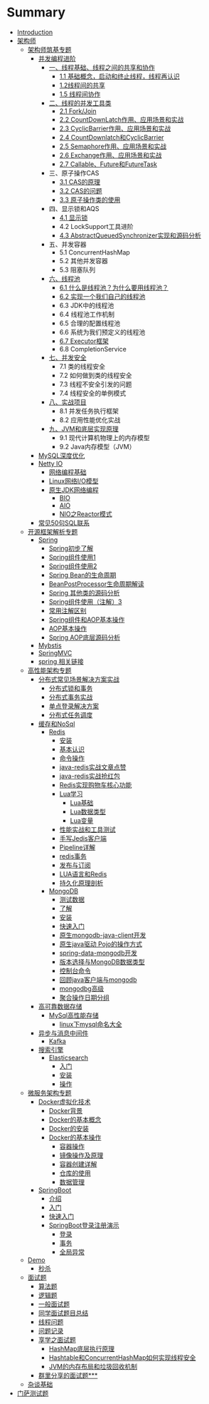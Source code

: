 # Summary

* [Introduction](README.md)
* [架构师](jia-gou-shi.md)
  * [架构师筑基专题](chapter1.md)
    * [并发编程进阶](chapter1/bing-fa-bian-cheng-jin-jie.md)
      * [一、线程基础、线程之间的共享和协作](chapter1/bing-fa-bian-cheng-jin-jie/xian-cheng-ji-chu-3001-xian-cheng-zhi-jian-de-gong-xiang-he-xie-zuo.md)
        * [1.1 基础概念，启动和终止线程，线程再认识](chapter1/bing-fa-bian-cheng-jin-jie/xian-cheng-ji-chu-3001-xian-cheng-zhi-jian-de-gong-xiang-he-xie-zuo/ji-chu-gai-nian.md)
        * [1.2线程间的共享](chapter1/bing-fa-bian-cheng-jin-jie/xian-cheng-ji-chu-3001-xian-cheng-zhi-jian-de-gong-xiang-he-xie-zuo/xian-cheng-jian-de-gong-xiang.md)
        * [1.5 线程间协作](chapter1/bing-fa-bian-cheng-jin-jie/xian-cheng-ji-chu-3001-xian-cheng-zhi-jian-de-gong-xiang-he-xie-zuo/xian-cheng-jian-xie-zuo.md)
      * [二、线程的并发工具类](chapter1/bing-fa-bian-cheng-jin-jie/er-3001-xian-cheng-de-bing-fa-gong-ju-lei.md)
        * [2.1 Fork/Join](chapter1/bing-fa-bian-cheng-jin-jie/er-3001-xian-cheng-de-bing-fa-gong-ju-lei/21-forkjoin.md)
        * [2.2 CountDownLatch作用、应用场景和实战](chapter1/bing-fa-bian-cheng-jin-jie/er-3001-xian-cheng-de-bing-fa-gong-ju-lei/22-countdownlatchzuo-yong-3001-ying-yong-chang-jing-he-shi-zhan.md)
        * [2.3 CyclicBarrier作用、应用场景和实战](chapter1/bing-fa-bian-cheng-jin-jie/er-3001-xian-cheng-de-bing-fa-gong-ju-lei/23-cyclicbarrierzuo-yong-3001-ying-yong-chang-jing-he-shi-zhan.md)
        * [2.4 CountDownlatch和CyclicBarrier](chapter1/bing-fa-bian-cheng-jin-jie/er-3001-xian-cheng-de-bing-fa-gong-ju-lei/24-countdownlatchhe-cyclicbarrier.md)
        * [2.5 Semaphore作用、应用场景和实战](chapter1/bing-fa-bian-cheng-jin-jie/er-3001-xian-cheng-de-bing-fa-gong-ju-lei/25-semaphorezuo-yong-3001-ying-yong-chang-jing-he-shi-zhan.md)
        * [2.6 Exchange作用、应用场景和实战](chapter1/bing-fa-bian-cheng-jin-jie/er-3001-xian-cheng-de-bing-fa-gong-ju-lei/26-exchangezuo-yong-3001-ying-yong-chang-jing-he-shi-zhan.md)
        * [2.7 Callable、Future和FutureTask](chapter1/bing-fa-bian-cheng-jin-jie/er-3001-xian-cheng-de-bing-fa-gong-ju-lei/27-callablefuturehe-futuretask.md)
      * 三、原子操作CAS
        * [3.1 CAS的原理](chapter1/bing-fa-bian-cheng-jin-jie/31-casde-yuan-li.md)
        * [3.2 CAS的问题](chapter1/bing-fa-bian-cheng-jin-jie/32-casde-wen-ti.md)
        * [3.3 原子操作类的使用](chapter1/bing-fa-bian-cheng-jin-jie/33-yuan-zi-cao-zuo-lei-de-shi-yong.md)
      * 四、显示锁和AQS
        * [4.1 显示锁](chapter1/bing-fa-bian-cheng-jin-jie/xian-shi-suo.md)
        * 4.2 LockSupport工具进阶
        * [4.3 AbstractQueuedSynchronizer实现和源码分析](chapter1/bing-fa-bian-cheng-jin-jie/43-abstractqueuedsynchronizershi-zhan.md)
      * 五、并发容器
        * 5.1 ConcurrentHashMap
        * 5.2 其他并发容器
        * 5.3 阻塞队列
      * [六、线程池](chapter1/bing-fa-bian-cheng-jin-jie/liu-3001-xian-cheng-chi.md)
        * [6.1 什么是线程池？为什么要用线程池？](chapter1/bing-fa-bian-cheng-jin-jie/liu-3001-xian-cheng-chi/61-shi-yao-shi-xian-cheng-chi-ff1f-wei-shi-yao-yao-yong-xian-cheng-chi-ff1f.md)
        * [6.2 实现一个我们自己的线程池](chapter1/bing-fa-bian-cheng-jin-jie/liu-3001-xian-cheng-chi/62-shi-xian-yi-ge-wo-men-zi-ji-de-xian-cheng-chi.md)
        * 6.3 JDK中的线程池
        * 6.4 线程池工作机制
        * 6.5 合理的配置线程池
        * 6.6 系统为我们预定义的线程池
        * [6.7 Executor框架](chapter1/bing-fa-bian-cheng-jin-jie/liu-3001-xian-cheng-chi/67-executorkuang-jia.md)
        * 6.8 CompletionService
      * [七、并发安全](chapter1/bing-fa-bian-cheng-jin-jie/qi-3001-bing-fa-an-quan.md)
        * 7.1 类的线程安全
        * 7.2 如何做到类的线程安全
        * 7.3 线程不安全引发的问题
        * 7.4 线程安全的单例模式
      * [八、实战项目](chapter1/bing-fa-bian-cheng-jin-jie/ba-3001-shi-zhan-xiang-mu.md)
        * 8.1 并发任务执行框架
        * 8.2 应用性能优化实战
      * [九、JVM和底层实现原理](chapter1/bing-fa-bian-cheng-jin-jie/jiu-3001-jvm-he-di-ceng-shi-xian-yuan-li.md)
        * 9.1 现代计算机物理上的内存模型
        * 9.2 Java内存模型（JVM）
    * [MySQL深度优化](chapter1/mysqlshen-du-you-hua.md)
    * [Netty IO](chapter1/netty-io.md)
      * [网络编程基础](chapter1/netty-io/wang-luo-bian-cheng-ji-chu.md)
      * [Linux网络I/O模型](chapter1/netty-io/linuxwang-luo-i-o-mo-xing.md)
      * [原生JDK网络编程](chapter1/netty-io/yuan-sheng-jdk-wang-luo-bian-cheng.md)
        * [BIO](chapter1/netty-io/yuan-sheng-jdk-wang-luo-bian-cheng/bio.md)
        * [AIO](chapter1/netty-io/yuan-sheng-jdk-wang-luo-bian-cheng/aio.md)
        * [NIO之Reactor模式](chapter1/netty-io/yuan-sheng-jdk-wang-luo-bian-cheng/niozhi-reactor-mo-shi.md)
    * [常见50句SQL联系](chapter1/mysqlshen-du-you-hua/chang-jian-50-ju-sql-lian-xi.md)
  * [开源框架解析专题](kai-yuan-kuang-jia-jie-xi-zhuan-ti.md)
    * [Spring](kai-yuan-kuang-jia-jie-xi-zhuan-ti/spring.md)
      * [Spring初步了解](kai-yuan-kuang-jia-jie-xi-zhuan-ti/springchu-bu-le-jie.md)
      * [Spring组件使用1](kai-yuan-kuang-jia-jie-xi-zhuan-ti/springzu-jian-shi-yong-1.md)
      * [Spring组件使用2](kai-yuan-kuang-jia-jie-xi-zhuan-ti/spring5.md)
      * [Spring Bean的生命周期](kai-yuan-kuang-jia-jie-xi-zhuan-ti/spring-beande-sheng-ming-zhou-qi.md)
      * [BeanPostProcessor生命周期解读](kai-yuan-kuang-jia-jie-xi-zhuan-ti/beanpostprocessorsheng-ming-zhou-qi-jie-du.md)
      * [Spring 其他类的源码分析](kai-yuan-kuang-jia-jie-xi-zhuan-ti/spring-qi-ta-lei-de-yuan-ma-fen-xi.md)
      * [Spring组件使用（注解）3](kai-yuan-kuang-jia-jie-xi-zhuan-ti/springzu-jian-shi-yong-ff08-zhu-jie-ff09-3.md)
      * [常用注解区别](kai-yuan-kuang-jia-jie-xi-zhuan-ti/chang-yong-zhu-jie-qu-bie.md)
      * [Spring组件和AOP基本操作](kai-yuan-kuang-jia-jie-xi-zhuan-ti/springzu-jian-he-aop-ji-ben-cao-zuo.md)
      * [AOP基本操作](kai-yuan-kuang-jia-jie-xi-zhuan-ti/aopji-ben-cao-zuo.md)
      * [Spring AOP底层源码分析](kai-yuan-kuang-jia-jie-xi-zhuan-ti/spring-aopdi-ceng-yuan-ma-fen-xi.md)
    * [Mybstis](kai-yuan-kuang-jia-jie-xi-zhuan-ti/mybstis.md)
    * [SpringMVC](kai-yuan-kuang-jia-jie-xi-zhuan-ti/springmvc.md)
    * [spring 相关链接](kai-yuan-kuang-jia-jie-xi-zhuan-ti/spring-xiang-guan-lian-jie.md)
  * [高性能架构专题](chapter1/gao-xing-neng-jia-gou-zhuan-ti.md)
    * [分布式常见场景解决方案实战](chapter1/fen-bu-shi-chang-jian-chang-jing-jie-jue-fang-an-shi-zhan.md)
      * [分布式锁和事务](chapter1/fen-bu-shi-chang-jian-chang-jing-jie-jue-fang-an-shi-zhan/fen-bu-shi-shi-wu-he-suo.md)
      * [分布式事务实战](chapter1/fen-bu-shi-chang-jian-chang-jing-jie-jue-fang-an-shi-zhan/fen-bu-shi-shi-wu-shi-zhan.md)
      * [单点登录解决方案](chapter1/fen-bu-shi-chang-jian-chang-jing-jie-jue-fang-an-shi-zhan/dan-dian-deng-lu.md)
      * [分布式任务调度](chapter1/fen-bu-shi-chang-jian-chang-jing-jie-jue-fang-an-shi-zhan/fen-bu-shi-ren-wu-diao-du.md)
    * [缓存和NoSql](chapter1/huancun-he-nosql.md)
      * [Redis](chapter1/redisbasic.md)
        * [安装](chapter1/an-zhuang.md)
        * [基本认识](chapter1/redis.md)
        * [命令操作](chapter1/ming-ling-cao-zuo.md)
        * [java-redis实战文章点赞](chapter1/javake-hu-duan-shi-zhan.md)
        * [java-redis实战抢红包](chapter1/java-redisshi-zhan-qiang-hong-bao.md)
        * [Redis实现购物车核心功能](chapter1/redisshi-xian-gou-wu-che-he-xin-gong-neng.md)
        * [Lua学习](chapter1/luaxue-xi.md)
          * [Lua基础](chapter1/luayu-yan-xue-xi.md)
          * [Lua数据类型](chapter1/luashu-ju-lei-xing.md)
          * [Lua变量](chapter1/luabian-liang.md)
        * [性能实战和工具测试](chapter1/xing-neng-shi-zhan-he-gong-ju-ce-shi.md)
        * [手写Jedis客户端](chapter1/shou-xie-jedis-ke-hu-duan.md)
        * [Pipeline详解](chapter1/pipelinexiang-jie.md)
        * [redis事务](chapter1/redisshi-wu.md)
        * [发布与订阅](chapter1/fa-bu-yu-ding-yue.md)
        * [LUA语言和Redis](chapter1/luayu-yan-he-redis.md)
        * [持久化原理剖析](chapter1/chi-jiu-hua-yuan-li-pou-xi.md)
      * [MongoDB](chapter1/mongodb.md)
        * [测试数据](chapter1/mongodb/ce-shi-shu-ju.md)
        * [了解](chapter1/mongodb/ru-men.md)
        * [安装](chapter1/mongodb/an-zhuang.md)
        * [快速入门](chapter1/mongodb/kuai-su-ru-men.md)
        * [原生mongodb-java-client开发](chapter1/mongodb/yuan-sheng-mongodb-java-client-kai-fa.md)
        * [原生java驱动 Pojo的操作方式](chapter1/mongodb/yuan-sheng-java-qu-dong-pojo-de-cao-zuo-fang-shi.md)
        * [spring-data-mongodb开发](chapter1/mongodb/spring-data-mongodbkai-fa.md)
        * [版本选择与MongoDB数据类型](chapter1/mongodb/ban-ben-xuan-ze-yu-mongodb-shu-ju-lei-xing.md)
        * [控制台命令](chapter1/mongodb/kong-zhi-tai-ming-ling.md)
        * [回顾java客户端与mongodb](chapter1/mongodb/hui-gu-java-ke-hu-duan-yu-mongodb.md)
        * [mongodbg高级](chapter1/mongodb/mongodbggao-ji.md)
        * [聚合操作日期分组](chapter1/mongodb/ju-he-cao-zuo-ri-qi-fen-zu.md)
    * [高可靠数据存储](chapter1/gao-ke-kao-shu-ju-cun-chu.md)
      * [MySql高性能存储](chapter1/gao-ke-kao-shu-ju-cun-chu/mysqlgao-xing-neng-cun-chu.md)
        * [linux下mysql命名大全](chapter1/gao-ke-kao-shu-ju-cun-chu/mysqlgao-xing-neng-cun-chu/linuxxia-mysql-ming-ming-da-quan.md)
    * [异步与消息中间件](chapter1/yi-bu-yu-xiao-xi-zhong-jian-jian.md)
      * [Kafka](chapter1/yi-bu-yu-xiao-xi-zhong-jian-jian/kafka.md)
    * [搜索引擎](chapter1/sou-suo-yin-qing.md)
      * [Elasticsearch](chapter1/elasticsearch.md)
        * [入门](chapter1/elasticsearch/ru-men.md)
        * [安装](chapter1/elasticsearch/an-zhuang.md)
        * [操作](chapter1/elasticsearch/cao-zuo.md)
  * [微服务架构专题](wei-fu-wu-jia-gou-zhuan-ti.md)
    * [Docker虚拟化技术](dockerxu-ni-hua-ji-zhu.md)
      * [Docker背景](dockerxu-ni-hua-ji-zhu/dockerjian-dan-jie-shao.md)
      * [Docker的基本概念](dockerxu-ni-hua-ji-zhu/dockerde-ji-ben-gai-nian.md)
      * [Docker的安装](dockerxu-ni-hua-ji-zhu/dockerde-an-zhuang.md)
      * [Docker的基本操作](dockerxu-ni-hua-ji-zhu/rong-qi-cao-zuo.md)
        * [容器操作](dockerxu-ni-hua-ji-zhu/dockerde-ji-ben-cao-zuo.md)
        * [镜像操作及原理](dockerxu-ni-hua-ji-zhu/jing-xiang-cao-zuo.md)
        * [容器创建详解](dockerxu-ni-hua-ji-zhu/rong-qi-chuang-jian-xiang-jie.md)
        * [仓库的使用](dockerxu-ni-hua-ji-zhu/cang-ku-de-shi-yong.md)
        * [数据管理](dockerxu-ni-hua-ji-zhu/shu-ju-guan-li.md)
    * [SpringBoot](springboot.md)
      * [介绍](springboot/jie-shao.md)
      * [入门](springboot/ru-men.md)
      * [快速入门](springboot/kuai-su-ru-men.md)
      * [SpringBoot登录注册演示](springboot/springbootdeng-lu-zhu-ce-yan-shi.md)
        * [登录](springboot/springbootdeng-lu-zhu-ce-yan-shi/deng-lu.md)
        * [事务](springboot/springbootdeng-lu-zhu-ce-yan-shi/shi-wu.md)
        * [全局异常](springboot/springbootdeng-lu-zhu-ce-yan-shi/quan-ju-yi-chang.md)
  * [Demo](demo.md)
    * [秒杀](miao-sha.md)
  * [面试题](chapter1/mian-shi-ti.md)
    * [算法题](chapter1/mian-shi-ti/suan-fa-ti.md)
    * [逻辑题](chapter1/mian-shi-ti/luo-ji-ti.md)
    * [一般面试题](chapter1/mian-shi-ti/yi-ban-mian-shi-ti-2.md)
    * [同学面试题目总结](chapter1/mian-shi-ti/jing-yan-zhi-tan.md)
    * [线程问题](chapter1/mian-shi-ti/xian-cheng-wen-ti.md)
    * [问题记录](chapter1/mian-shi-ti/wen-ti-ji-lu.md)
    * [享学之面试题](chapter1/mian-shi-ti/xiang-xue-zhi-mian-shi-ti.md)
      * [HashMap底层执行原理](chapter1/mian-shi-ti/xiang-xue-zhi-mian-shi-ti/hashmapdi-ceng-zhi-xing-yuan-li.md)
      * [Hashtable和ConcurrentHashMap如何实现线程安全](chapter1/mian-shi-ti/xiang-xue-zhi-mian-shi-ti/hashtablehe-concurrenthashmap-ru-he-shi-xian-xian-cheng-an-quan.md)
      * [JVM的内存布局和垃圾回收机制](chapter1/mian-shi-ti/xiang-xue-zhi-mian-shi-ti/jvmde-nei-cun-bu-ju-he-la-ji-hui-shou-ji-zhi.md)
    * [群里分享的面试题\*\*\*](chapter1/mian-shi-ti/qun-li-fen-xiang-de-mian-shi-9898.md)
  * [杂谈基础](chapter1/ji-chu.md)
* [门萨测试题](men-sa-ce-shi-ti.md)

